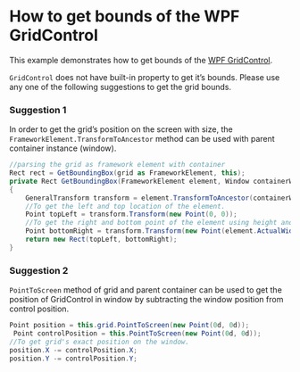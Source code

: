 # How to get bounds of the WPF GridControl

This example demonstrates how to get bounds of the [WPF GridControl](https://help.syncfusion.com/wpf/gridcontrol/overview).

`GridControl` does not have built-in property to get it’s bounds. Please use any one of the following suggestions to get the grid bounds.

### Suggestion 1

In order to get the grid’s position on the screen with size, the `FrameworkElement.TransformToAncestor` method can be used with parent container instance (window).

``` csharp
//parsing the grid as framework element with container
Rect rect = GetBoundingBox(grid as FrameworkElement, this);
private Rect GetBoundingBox(FrameworkElement element, Window containerWindow)
{
    GeneralTransform transform = element.TransformToAncestor(containerWindow);
    //To get the left and top location of the element.
    Point topLeft = transform.Transform(new Point(0, 0));
    //To get the right and bottom point of the element using height and width.
    Point bottomRight = transform.Transform(new Point(element.ActualWidth, element.ActualHeight));
    return new Rect(topLeft, bottomRight);
}
```

### Suggestion 2

`PointToScreen` method of grid and parent container can be used to get the position of GridControl in window by subtracting the window position from control position.

``` csharp
Point position = this.grid.PointToScreen(new Point(0d, 0d));
 Point controlPosition = this.PointToScreen(new Point(0d, 0d));
//To get grid's exact position on the window.
position.X -= controlPosition.X;
position.Y -= controlPosition.Y;
```